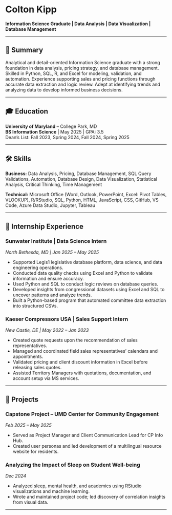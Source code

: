 # Colton Kipp

**Information Science Graduate | Data Analysis | Data Visualization | Database Management**

---

## 📌 Summary
Analytical and detail-oriented Information Science graduate with a strong foundation in data analysis, pricing strategy, and database management. Skilled in Python, SQL, R, and Excel for modeling, validation, and automation. Experience supporting sales and pricing functions through accurate data extraction and logic review. Adept at identifying trends and analyzing data to develop informed business decisions.

---

## 🎓 Education
**University of Maryland** – College Park, MD  
**BS Information Science** | May 2025 | GPA: 3.5  
Dean’s List: Fall 2023, Spring 2024, Fall 2024, Spring 2025  

---

## 🛠 Skills
**Business:** Data Analysis, Pricing, Database Management, SQL Query Validations, Automation, Database Design, Data Visualization, Statistical Analysis, Critical Thinking, Time Management  

**Technical:** Microsoft Office (Word, Outlook, PowerPoint, Excel: Pivot Tables, VLOOKUP), R/RStudio, SQL, Python, HTML, JavaScript, CSS, GitHub, VS Code, Azure Data Studio, Jupyter, Tableau  

---

## 💼 Internship Experience

### Sunwater Institute | Data Science Intern  
*North Bethesda, MD | Jan 2025 – May 2025*  
- Supported Legis1 legislative database platform, data science, and data engineering operations.  
- Conducted data quality checks using Excel and Python to validate information and ensure accuracy.  
- Used Python and SQL to conduct logic reviews on database queries.  
- Developed insights from congressional datasets using Excel and SQL to uncover patterns and analyze trends.  
- Built a Python-based program that automated committee data extraction into structured CSVs.  

### Kaeser Compressors USA | Sales Support Intern  
*New Castle, DE | May 2022 – Jan 2023*  
- Created quote requests upon the recommendation of sales representatives.  
- Managed and coordinated field sales representatives’ calendars and appointments.  
- Validated pricing and client discount information in Excel before releasing sales quotes.  
- Assisted Territory Managers with quotations, documentation, and account setup via MS services.  

---

## 📂 Projects

### Capstone Project – UMD Center for Community Engagement  
*Feb 2025 – May 2025*  
- Served as Project Manager and Client Communication Lead for CP Info Hub.  
- Created user personas and led development of a multilingual resource website for residents.  

### Analyzing the Impact of Sleep on Student Well-being  
*Dec 2024*  
- Analyzed sleep, mental health, and academics using RStudio visualizations and machine learning.  
- Wrote and maintained project code; led discovery of correlation insights from visual data.  

---
